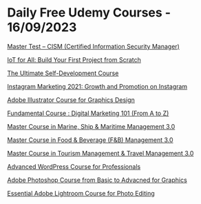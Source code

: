 # Daily Free Udemy Courses - 16/09/2023

[Master Test – CISM (Certified Information Security Manager)](https://www.udemy.com/course/cism-certification-information-security-manager/?couponCode=5C5AA2617CE52DD9A125)
[IoT for All: Build Your First Project from Scratch](https://www.udemy.com/course/internet-of-things-for-all/?couponCode=0D21A2A5A8B135BBAB43)
[The Ultimate Self-Development Course](https://www.udemy.com/course/self-development-course/?couponCode=SEPTEMBER2023)
[Instagram Marketing 2021: Growth and Promotion on Instagram](https://www.udemy.com/course/instagram-marketing-2021-growth-and-promotion-on-instagram/?couponCode=24C3353248105EE11ADD)
[Adobe Illustrator Course for Graphics Design](https://www.udemy.com/course/adobe-illustrator-course-for-graphics-design/?couponCode=5400FB0BCBC4BF7CD6A9)
[Fundamental Course : Digital Marketing 101 (From A to Z)](https://www.udemy.com/course/fundamental-course-digital-marketing-101-from-a-to-z/?couponCode=A80CDBA6A9D9001F0609)
[Master Course in Marine, Ship & Maritime Management 3.0](https://www.udemy.com/course/marine-ship-shipping-maritime-management/?couponCode=3E73F95A299C8F724F45)
[Master Course in Food & Beverage (F&B) Management 3.0](https://www.udemy.com/course/food-beverge-hotel-management/?couponCode=40C9290FBE1F8DCF7C6E)
[Master Course in Tourism Management & Travel Management 3.0](https://www.udemy.com/course/tourism-management-travel-management-travel-business-travel-tips/?couponCode=8AAC70781157655F7FDD)
[Advanced WordPress Course for Professionals](https://www.udemy.com/course/advanced-wordpress-course-for-professionals/?couponCode=372EF619940C1E4DC8FC)
[Adobe Photoshop Course from Basic to Advacned for Graphics](https://www.udemy.com/course/adobe-photoshop-course-from-basic-to-advacned-for-graphics/?couponCode=58DF996D6618795C238F)
[Essential Adobe Lightroom Course for Photo Editing](https://www.udemy.com/course/essential-adobe-lightroom-course-for-photo-editing/?couponCode=69C8435B62FDA474BC68)
